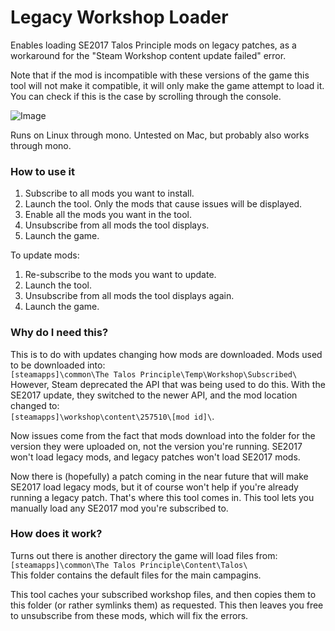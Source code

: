 # Legacy Workshop Loader
Enables loading SE2017 Talos Principle mods on legacy patches, as a workaround for the "Steam Workshop content update failed" error.

Note that if the mod is incompatible with these versions of the game this tool will not make it compatible, it will only make the game attempt to load it. You can check if this is the case by scrolling through the console.

![Image](https://i.imgur.com/2i7bv9I.png)

Runs on Linux through mono. Untested on Mac, but probably also works through mono.

### How to use it
1. Subscribe to all mods you want to install.
2. Launch the tool. Only the mods that cause issues will be displayed.
3. Enable all the mods you want in the tool.
4. Unsubscribe from all mods the tool displays.
5. Launch the game.

To update mods:
1. Re-subscribe to the mods you want to update.
2. Launch the tool.
3. Unsubscribe from all mods the tool displays again.
4. Launch the game.

### Why do I need this?
This is to do with updates changing how mods are downloaded. Mods used to be downloaded into:    
`[steamapps]\common\The Talos Principle\Temp\Workshop\Subscribed\`    
However, Steam deprecated the API that was being used to do this. With the SE2017 update, they switched to the newer API, and the mod location changed to:    
`[steamapps]\workshop\content\257510\[mod id]\`.

Now issues come from the fact that mods download into the folder for the version they were uploaded on, not the version you're running. SE2017 won't load legacy mods, and legacy patches won't load SE2017 mods.

Now there is (hopefully) a patch coming in the near future that will make SE2017 load legacy mods, but it of course won't help if you're already running a legacy patch. That's where this tool comes in. This tool lets you manually load any SE2017 mod you're subscribed to.

### How does it work?
Turns out there is another directory the game will load files from:    
`[steamapps]\common\The Talos Principle\Content\Talos\`    
This folder contains the default files for the main campagins.

This tool caches your subscribed workshop files, and then copies them to this folder (or rather symlinks them) as requested. This then leaves you free to unsubscribe from these mods, which will fix the errors.
